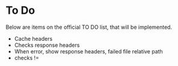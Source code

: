 # To Do
Below are items on the official TO DO list, that will be implemented.

 - Cache headers
 - Checks response headers
 - When error, show response headers, failed file relative path
 - checks !=
